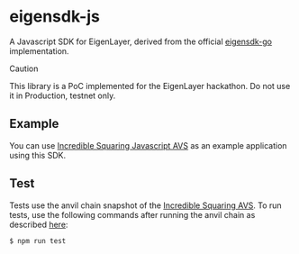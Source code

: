 # eigensdk-js

A Javascript SDK for EigenLayer, derived from the official [eigensdk-go](https://github.com/layr-Labs/eigensdk-go/tree/master/) implementation.

> [!CAUTION]
> This library is a PoC implemented for the EigenLayer hackathon. Do not use it in Production, testnet only.


## Example

You can use [Incredible Squaring Javascript AVS](https://github.com/zellular-xyz/incredible-squaring-avs-js/) as an example application using this SDK. 

## Test

Tests use the anvil chain snapshot of the [Incredible Squaring AVS](https://github.com/zellular-xyz/incredible-squaring-avs-js?tab=readme-ov-file#running). To run tests, use the following commands after running the anvil chain as described [here](https://github.com/zellular-xyz/incredible-squaring-avs-js?tab=readme-ov-file#running):

```
$ npm run test
```